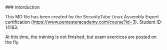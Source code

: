 ### Intorduction

This MD file has been created for the SecurityTube Linux Assembly Expert certification (https://www.pentesteracademy.com/course?id=3). Student ID: 14183.

At this time, the training is not finished, but exam exercices are posted on the fly.
